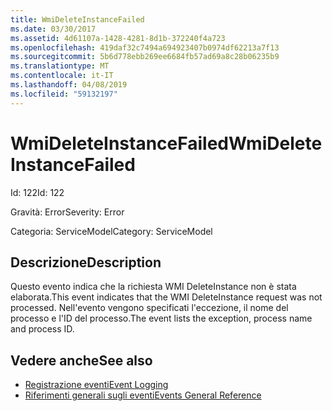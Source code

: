 ```yaml
---
title: WmiDeleteInstanceFailed
ms.date: 03/30/2017
ms.assetid: 4d61107a-1428-4281-8d1b-372240f4a723
ms.openlocfilehash: 419daf32c7494a694923407b0974df62213a7f13
ms.sourcegitcommit: 5b6d778ebb269ee6684fb57ad69a8c28b06235b9
ms.translationtype: MT
ms.contentlocale: it-IT
ms.lasthandoff: 04/08/2019
ms.locfileid: "59132197"
---
```

# <a name="wmideleteinstancefailed"></a><span data-ttu-id="12edd-102">WmiDeleteInstanceFailed</span><span class="sxs-lookup"><span data-stu-id="12edd-102">WmiDeleteInstanceFailed</span></span>
<span data-ttu-id="12edd-103">Id: 122</span><span class="sxs-lookup"><span data-stu-id="12edd-103">Id: 122</span></span>  
  
 <span data-ttu-id="12edd-104">Gravità: Error</span><span class="sxs-lookup"><span data-stu-id="12edd-104">Severity: Error</span></span>  
  
 <span data-ttu-id="12edd-105">Categoria: ServiceModel</span><span class="sxs-lookup"><span data-stu-id="12edd-105">Category: ServiceModel</span></span>  
  
## <a name="description"></a><span data-ttu-id="12edd-106">Descrizione</span><span class="sxs-lookup"><span data-stu-id="12edd-106">Description</span></span>  
 <span data-ttu-id="12edd-107">Questo evento indica che la richiesta WMI DeleteInstance non è stata elaborata.</span><span class="sxs-lookup"><span data-stu-id="12edd-107">This event indicates that the WMI DeleteInstance request was not processed.</span></span> <span data-ttu-id="12edd-108">Nell'evento vengono specificati l'eccezione, il nome del processo e l'ID del processo.</span><span class="sxs-lookup"><span data-stu-id="12edd-108">The event lists the exception, process name and process ID.</span></span>  
  
## <a name="see-also"></a><span data-ttu-id="12edd-109">Vedere anche</span><span class="sxs-lookup"><span data-stu-id="12edd-109">See also</span></span>

- [<span data-ttu-id="12edd-110">Registrazione eventi</span><span class="sxs-lookup"><span data-stu-id="12edd-110">Event Logging</span></span>](../../../../../docs/framework/wcf/diagnostics/event-logging/index.md)
- [<span data-ttu-id="12edd-111">Riferimenti generali sugli eventi</span><span class="sxs-lookup"><span data-stu-id="12edd-111">Events General Reference</span></span>](../../../../../docs/framework/wcf/diagnostics/event-logging/events-general-reference.md)
